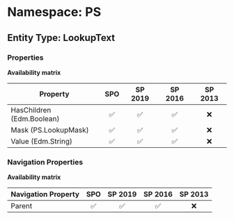 # Namespace: PS

## Entity Type: LookupText

### Properties

**Availability matrix**

Property | SPO | SP 2019 | SP 2016 | SP 2013
----------|:---:|:-------:|:-------:|:-------:
HasChildren (Edm.Boolean) | ✅ | ✅ | ✅ | ❌
Mask (PS.LookupMask) | ✅ | ✅ | ✅ | ❌
Value (Edm.String) | ✅ | ✅ | ✅ | ❌

### Navigation Properties

**Availability matrix**

Navigation Property | SPO | SP 2019 | SP 2016 | SP 2013
----------|:---:|:-------:|:-------:|:-------:
Parent | ✅ | ✅ | ✅ | ❌